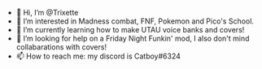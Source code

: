 - 👋 Hi, I’m @Trixette
- 👀 I’m interested in Madness combat, FNF, Pokemon and Pico's School.
- 🌱 I’m currently learning how to make UTAU voice banks and covers! 
- 💞️ I’m looking for help on a Friday Night Funkin' mod, I also don't mind collabarations with covers!
- 📫 How to reach me: my discord is Catboy#6324
